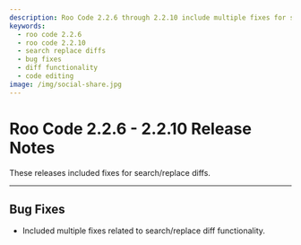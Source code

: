 ```yaml
---
description: Roo Code 2.2.6 through 2.2.10 include multiple fixes for search/replace diff functionality, improving reliability and accuracy of code edits.
keywords:
  - roo code 2.2.6
  - roo code 2.2.10
  - search replace diffs
  - bug fixes
  - diff functionality
  - code editing
image: /img/social-share.jpg
---
```


# Roo Code 2.2.6 - 2.2.10 Release Notes

These releases included fixes for search/replace diffs.

---

## Bug Fixes

*   Included multiple fixes related to search/replace diff functionality.